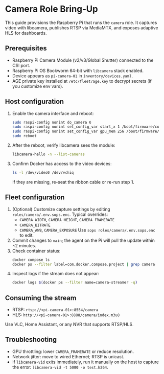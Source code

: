 # Camera Role Bring-Up

This guide provisions the Raspberry Pi that runs the `camera` role. It captures video with libcamera, publishes RTSP via MediaMTX, and exposes adaptive HLS for dashboards.

## Prerequisites

- Raspberry Pi Camera Module (v2/v3/Global Shutter) connected to the CSI port.
- Raspberry Pi OS Bookworm 64-bit with `libcamera` stack enabled.
- Device appears as `pi-camera-01` in `inventory/devices.yaml`.
- AGE private key installed at `/etc/fleet/age.key` to decrypt secrets (if you customize env vars).

## Host configuration

1. Enable the camera interface and reboot:
   ```bash
   sudo raspi-config nonint do_camera 0
   sudo raspi-config nonint set_config_var start_x 1 /boot/firmware/config.txt
   sudo raspi-config nonint set_config_var gpu_mem 256 /boot/firmware/config.txt
   sudo reboot
   ```
2. After the reboot, verify libcamera sees the module:
   ```bash
   libcamera-hello -n --list-cameras
   ```
3. Confirm Docker has access to the video devices:
   ```bash
   ls -l /dev/video0 /dev/vchiq
   ```
   If they are missing, re-seat the ribbon cable or re-run step 1.

## Fleet configuration

1. (Optional) Customize capture settings by editing `roles/camera/.env.sops.enc`. Typical overrides:
   - `CAMERA_WIDTH`, `CAMERA_HEIGHT`, `CAMERA_FRAMERATE`
   - `CAMERA_BITRATE`
   - `CAMERA_AWB`, `CAMERA_EXPOSURE`
   Use `sops roles/camera/.env.sops.enc` to edit.
2. Commit changes to `main`; the agent on the Pi will pull the update within ~2 minutes.
3. Check container status:
   ```bash
   docker compose ls
   docker ps --filter label=com.docker.compose.project | grep camera
   ```
4. Inspect logs if the stream does not appear:
   ```bash
   docker logs $(docker ps --filter name=camera-streamer -q)
   ```

## Consuming the stream

- RTSP: `rtsp://<pi-camera-01>:8554/camera`
- HLS: `http://<pi-camera-01>:8888/camera/index.m3u8`

Use VLC, Home Assistant, or any NVR that supports RTSP/HLS.

## Troubleshooting

- GPU throttling: lower `CAMERA_FRAMERATE` or reduce resolution.
- Network jitter: move to wired Ethernet; RTSP is unicast.
- If `libcamera-vid` exits immediately, run it manually on the host to capture the error: `libcamera-vid -t 5000 -o test.h264`.